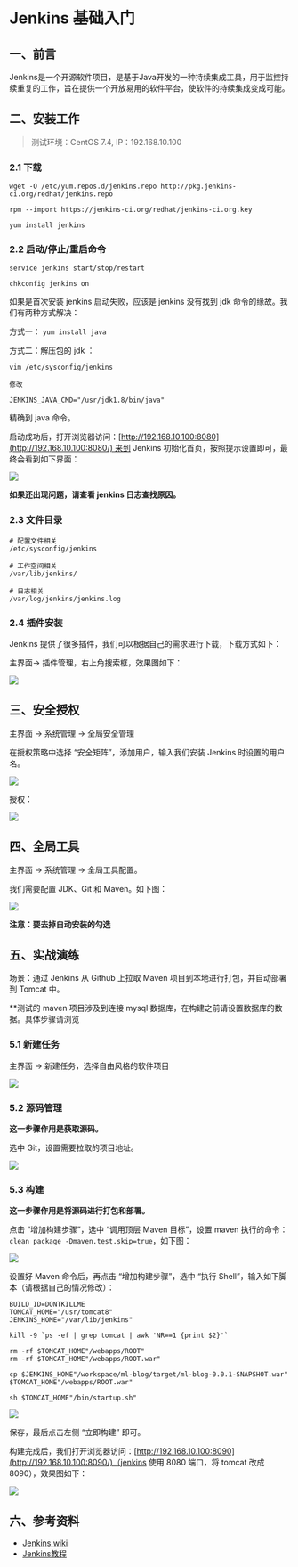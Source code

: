 # Jenkins 基础入门



## 一、前言

Jenkins是一个开源软件项目，是基于Java开发的一种持续集成工具，用于监控持续重复的工作，旨在提供一个开放易用的软件平台，使软件的持续集成变成可能。

## 二、安装工作

> 测试环境：CentOS 7.4, IP：192.168.10.100

### 2.1 下载

```
wget -O /etc/yum.repos.d/jenkins.repo http://pkg.jenkins-ci.org/redhat/jenkins.repo

rpm --import https://jenkins-ci.org/redhat/jenkins-ci.org.key

yum install jenkins

```

### 2.2 启动/停止/重启命令

```
service jenkins start/stop/restart

chkconfig jenkins on

```

如果是首次安装 jenkins 启动失败，应该是 jenkins 没有找到 jdk 命令的缘故。我们有两种方式解决：

方式一： `yum install java`

方式二：解压包的 jdk ：

```
vim /etc/sysconfig/jenkins

修改

JENKINS_JAVA_CMD="/usr/jdk1.8/bin/java"

```

精确到 java 命令。

启动成功后，打开浏览器访问：[http://192.168.10.100:8080](http://192.168.10.100:8080/) 来到 Jenkins 初始化首页，按照提示设置即可，最终会看到如下界面：

[![](http://images.extlight.com/jenkins-02.jpg)](http://images.extlight.com/jenkins-02.jpg)

**如果还出现问题，请查看 jenkins 日志查找原因。**

### 2.3 文件目录

```
# 配置文件相关
/etc/sysconfig/jenkins

# 工作空间相关
/var/lib/jenkins/

# 日志相关
/var/log/jenkins/jenkins.log
```

### 2.4 插件安装

Jenkins 提供了很多插件，我们可以根据自己的需求进行下载，下载方式如下：

主界面-> 插件管理，右上角搜索框，效果图如下：

[![](http://images.extlight.com/jenkins-03.jpg)](http://images.extlight.com/jenkins-03.jpg)

## 三、安全授权

主界面 -> 系统管理 -> 全局安全管理

在授权策略中选择 “安全矩阵”，添加用户，输入我们安装 Jenkins 时设置的用户名。

[![](http://images.extlight.com/jenkins-04.jpg)](http://images.extlight.com/jenkins-04.jpg)

授权：

[![](http://images.extlight.com/jenkins-05.jpg)](http://images.extlight.com/jenkins-05.jpg)

## 四、全局工具

主界面 -> 系统管理 -> 全局工具配置。

我们需要配置 JDK、Git 和 Maven。如下图：

[![](http://images.extlight.com/jenkins-06.jpg)](http://images.extlight.com/jenkins-06.jpg)

**注意：要去掉自动安装的勾选**

## 五、实战演练

场景：通过 Jenkins 从 Github 上拉取 Maven 项目到本地进行打包，并自动部署到 Tomcat 中。

**测试的 maven 项目涉及到连接 mysql 数据库，在构建之前请设置数据库的数据。具体步骤请浏览 

### 5.1 新建任务

主界面 -> 新建任务，选择自由风格的软件项目

[![](http://images.extlight.com/jenkins-07.jpg)](http://images.extlight.com/jenkins-07.jpg)

### 5.2 源码管理

**这一步骤作用是获取源码。**

选中 Git，设置需要拉取的项目地址。

[![](http://images.extlight.com/jenkins-08.jpg)](http://images.extlight.com/jenkins-08.jpg)

### 5.3 构建

**这一步骤作用是将源码进行打包和部署。**

点击 “增加构建步骤”，选中 “调用顶层 Maven 目标”，设置 maven 执行的命令：`clean package -Dmaven.test.skip=true`，如下图：

[![](http://images.extlight.com/jenkins-09.jpg)](http://images.extlight.com/jenkins-09.jpg)

设置好 Maven 命令后，再点击 “增加构建步骤”，选中 “执行 Shell”，输入如下脚本（请根据自己的情况修改）：

```
BUILD_ID=DONTKILLME
TOMCAT_HOME="/usr/tomcat8"
JENKINS_HOME="/var/lib/jenkins" 

kill -9 `ps -ef | grep tomcat | awk 'NR==1 {print $2}'`

rm -rf $TOMCAT_HOME"/webapps/ROOT"
rm -rf $TOMCAT_HOME"/webapps/ROOT.war"

cp $JENKINS_HOME"/workspace/ml-blog/target/ml-blog-0.0.1-SNAPSHOT.war"  $TOMCAT_HOME"/webapps/ROOT.war"

sh $TOMCAT_HOME"/bin/startup.sh"
```

[![](http://images.extlight.com/jenkins-10.jpg)](http://images.extlight.com/jenkins-10.jpg)

保存，最后点击左侧 “立即构建” 即可。

构建完成后，我们打开浏览器访问：[http://192.168.10.100:8090](http://192.168.10.100:8090/)（jenkins 使用 8080 端口，将 tomcat 改成 8090），效果图如下：

[![](http://images.extlight.com/jenkins-11.jpg)](http://images.extlight.com/jenkins-11.jpg)

## 六、参考资料

- [Jenkins wiki](https://wiki.jenkins.io/display/JENKINS/Use+Jenkins)
- [Jenkins教程](https://www.yiibai.com/jenkins/)

